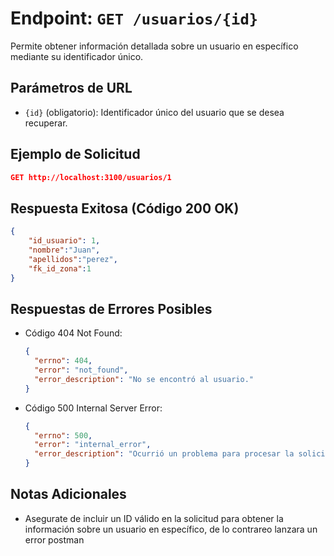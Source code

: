 # Endpoint: `GET /usuarios/{id}`

Permite obtener información detallada sobre un usuario en específico mediante su identificador único.

## Parámetros de URL
- `{id}` (obligatorio): Identificador único del usuario que se desea recuperar.

## Ejemplo de Solicitud
```json
GET http://localhost:3100/usuarios/1
```

## Respuesta Exitosa (Código 200 OK)
```json
{
    "id_usuario": 1,
    "nombre":"Juan",
    "apellidos":"perez",
    "fk_id_zona":1
}
```

## Respuestas de Errores Posibles
- Código 404 Not Found:

  ```json
  {
    "errno": 404,
    "error": "not_found",
    "error_description": "No se encontró al usuario."
  }
  ```

- Código 500 Internal Server Error:
  ```json
  {
    "errno": 500,
    "error": "internal_error",
    "error_description": "Ocurrió un problema para procesar la solicitud"
  }
  ``` 

## Notas Adicionales

- Asegurate de incluir un ID válido en la solicitud para obtener la información
  sobre un usuario en específico, de lo contrareo lanzara un error postman